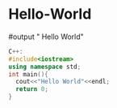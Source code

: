 # Hello-World
#output " Hello World"
```cpp
C++:
#include<iostream>
using namespace std;
int main(){
  cout<<"Hello World"<<endl;
  return 0;
}
```
